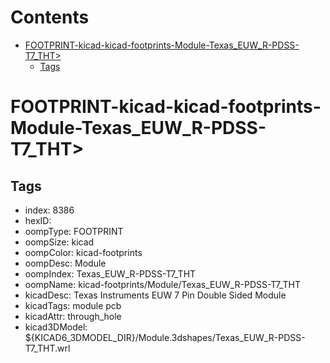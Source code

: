 



Contents
========

* [FOOTPRINT-kicad-kicad-footprints-Module-Texas_EUW_R-PDSS-T7_THT>](#footprint-kicad-kicad-footprints-module-texas_euw_r-pdss-t7_tht)
	* [Tags](#tags)

# FOOTPRINT-kicad-kicad-footprints-Module-Texas_EUW_R-PDSS-T7_THT>

## Tags

- index: 8386
- hexID: 
- oompType: FOOTPRINT
- oompSize: kicad
- oompColor: kicad-footprints
- oompDesc: Module
- oompIndex: Texas_EUW_R-PDSS-T7_THT
- oompName: kicad-footprints/Module/Texas_EUW_R-PDSS-T7_THT
- kicadDesc: Texas Instruments EUW 7 Pin Double Sided Module
- kicadTags: module pcb
- kicadAttr: through_hole
- kicad3DModel: ${KICAD6_3DMODEL_DIR}/Module.3dshapes/Texas_EUW_R-PDSS-T7_THT.wrl
